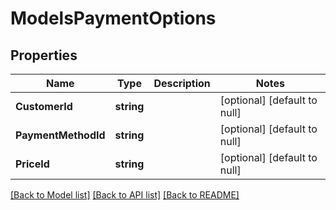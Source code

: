# ModelsPaymentOptions

## Properties
Name | Type | Description | Notes
------------ | ------------- | ------------- | -------------
**CustomerId** | **string** |  | [optional] [default to null]
**PaymentMethodId** | **string** |  | [optional] [default to null]
**PriceId** | **string** |  | [optional] [default to null]

[[Back to Model list]](../README.md#documentation-for-models) [[Back to API list]](../README.md#documentation-for-api-endpoints) [[Back to README]](../README.md)


